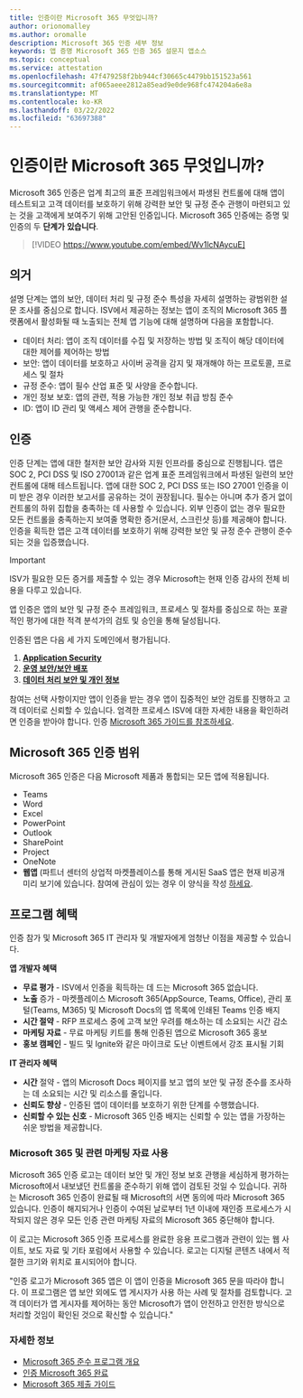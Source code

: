 ```yaml
---
title: 인증이란 Microsoft 365 무엇입니까?
author: orionomalley
ms.author: oromalle
description: Microsoft 365 인증 세부 정보
keywords: 앱 증명 Microsoft 365 인증 365 설문지 앱소스
ms.topic: conceptual
ms.service: attestation
ms.openlocfilehash: 47f479258f2bb944cf30665c4479bb151523a561
ms.sourcegitcommit: af065aeee2812a85ead9e0de968fc474204a6e8a
ms.translationtype: MT
ms.contentlocale: ko-KR
ms.lasthandoff: 03/22/2022
ms.locfileid: "63697388"
---
```

# <a name="what-is-microsoft-365-certification"></a>인증이란 Microsoft 365 무엇입니까?

Microsoft 365 인증은 업계 최고의 표준 프레임워크에서 파생된 컨트롤에 대해 앱이 테스트되고 고객 데이터를 보호하기 위해 강력한 보안 및 규정 준수 관행이 마련되고 있는 것을 고객에게 보여주기 위해 고안된 인증입니다. Microsoft 365 인증에는 증명 및 인증의 두 **단계가** **있습니다**.

>[!VIDEO https://www.youtube.com/embed/Wv1lcNAycuE]


## <a name="attestation"></a>의거

설명 단계는 앱의 보안, 데이터 처리 및 규정 준수 특성을 자세히 설명하는 광범위한 설문 조사를 중심으로 합니다. ISV에서 제공하는 정보는 앱이 조직의 Microsoft 365 플랫폼에서 활성화될 때 노출되는 전체 앱 기능에 대해 설명하며 다음을 포함합니다.

- 데이터 처리: 앱이 조직 데이터를 수집 및 저장하는 방법 및 조직이 해당 데이터에 대한 제어를 제어하는 방법
- 보안: 앱이 데이터를 보호하고 사이버 공격을 감지 및 재개해야 하는 프로토콜, 프로세스 및 절차
- 규정 준수: 앱이 필수 산업 표준 및 사양을 준수합니다.
- 개인 정보 보호: 앱의 관련, 적용 가능한 개인 정보 취급 방침 준수
- ID: 앱이 ID 관리 및 액세스 제어 관행을 준수합니다.


## <a name="certification"></a>인증

인증 단계는 앱에 대한 철저한 보안 감사와 지원 인프라를 중심으로 진행됩니다. 앱은 SOC 2, PCI DSS 및 ISO 27001과 같은 업계 표준 프레임워크에서 파생된 일련의 보안 컨트롤에 대해 테스트됩니다. 앱에 대한 SOC 2, PCI DSS 또는 ISO 27001 인증을 이미 받은 경우 이러한 보고서를 공유하는 것이 권장됩니다. 필수는 아니며 추가 증거 없이 컨트롤의 하위 집합을 충족하는 데 사용할 수 있습니다. 외부 인증이 없는 경우 필요한 모든 컨트롤을 충족하는지 보여줄 명확한 증거(문서, 스크린샷 등)를 제공해야 합니다. 인증을 획득한 앱은 고객 데이터를 보호하기 위해 강력한 보안 및 규정 준수 관행이 준수되는 것을 입증했습니다. 

> [!IMPORTANT]
> ISV가 필요한 모든 증거를 제출할 수 있는 경우 Microsoft는 현재 인증 감사의 전체 비용을 다루고 있습니다.

앱 인증은 앱의 보안 및 규정 준수 프레임워크, 프로세스 및 절차를 중심으로 하는 포괄적인 평가에 대한 적격 분석가의 검토 및 승인을 통해 달성됩니다. 

인증된 앱은 다음 세 가지 도메인에서 평가됩니다.
1.  [**Application Security**]( https://docs.microsoft.com/microsoft-365-app-certification/docs/certification-submission-guide#application-security)
1.  [**운영 보안/보안 배포**]( https://docs.microsoft.com/microsoft-365-app-certification/docs/certification-submission-guide#operational-security)
1.  [**데이터 처리 보안 및 개인 정보**]( https://docs.microsoft.com/microsoft-365-app-certification/docs/certification-submission-guide#data-handling-security-and-privacy)

참여는 선택 사항이지만 앱이 인증을 받는 경우 앱이 집중적인 보안 검토를 진행하고 고객 데이터로 신뢰할 수 있습니다. 엄격한 프로세스 ISV에 대한 자세한 내용을 확인하려면 인증을 받아야 합니다. 인증 [Microsoft 365 가이드를 참조하세요](https://docs.microsoft.com/microsoft-365-app-certification/docs/certification-submission-guide).

## <a name="microsoft-365-certification-scope"></a>Microsoft 365 인증 범위

Microsoft 365 인증은 다음 Microsoft 제품과 통합되는 모든 앱에 적용됩니다.
- Teams
- Word
- Excel
- PowerPoint
- Outlook
- SharePoint
- Project
- OneNote
- **웹앱** (파트너 센터의 상업적 마켓플레이스를 통해 게시된 SaaS 앱은 현재 비공개 미리 보기에 있습니다. 참여에 관심이 있는 경우 이 양식을 작성 [하세요](https://forms.microsoft.com/Pages/ResponsePage.aspx?id=v4j5cvGGr0GRqy180BHbR3Om82jEdWlAkFiVJRhmM_xUQkY0SjVVOVVLR0RUN0RYNlRWMDRTSjVQRy4u).

## <a name="program-benefits"></a>프로그램 혜택
인증 참가 및 Microsoft 365 IT 관리자 및 개발자에게 엄청난 이점을 제공할 수 있습니다.

**앱 개발자 혜택**
-   **무료 평가** - ISV에서 인증을 획득하는 데 드는 Microsoft 365 없습니다.
-   **노출** 증가 - 마켓플레이스 Microsoft 365(AppSource, Teams, Office), 관리 포털(Teams, M365) 및 Microsoft Docs의 앱 목록에 인쇄된 Teams 인증 배지
-   **시간 절약** - RFP 프로세스 중에 고객 보안 우려를 해소하는 데 소요되는 시간 감소 
- **마케팅 자료** - 무료 마케팅 키트를 통해 인증된 앱으로 Microsoft 365 홍보
- **홍보 캠페인** - 빌드 및 Ignite와 같은 마이크로 도난 이벤트에서 강조 표시될 기회

**IT 관리자 혜택**
- **시간** 절약 - 앱의 Microsoft Docs 페이지를 보고 앱의 보안 및 규정 준수를 조사하는 데 소요되는 시간 및 리소스를 줄입니다. 
-   **신뢰도 향상** - 인증된 앱이 데이터를 보호하기 위한 단계를 수행했습니다. 
-   **신뢰할 수 있는 신호** - Microsoft 365 인증 배지는 신뢰할 수 있는 앱을 가장하는 쉬운 방법을 제공합니다.


### <a name="using-the-microsoft-365-badge-and-associated-marketing-materials"></a>Microsoft 365 및 관련 마케팅 자료 사용
Microsoft 365 인증 로고는 데이터 보안 및 개인 정보 보호 관행을 세심하게 평가하는 Microsoft에서 내보냈던 컨트롤을 준수하기 위해 앱이 검토된 것일 수 있습니다. 귀하는 Microsoft 365 인증이 완료될 때 Microsoft의 서면 동의에 따라 Microsoft 365 있습니다. 인증이 해지되거나 인증이 수여된 날로부터 1년 이내에 재인증 프로세스가 시작되지 않은 경우 모든 인증 관련 마케팅 자료의 Microsoft 365 중단해야 합니다. 

이 로고는 Microsoft 365 인증 프로세스를 완료한 응용 프로그램과 관련이 있는 웹 사이트, 보도 자료 및 기타 포럼에서 사용할 수 있습니다. 로고는 디지털 콘텐츠 내에서 적절한 크기와 위치로 표시되어야 합니다. 

"인증 로고가 Microsoft 365 앱은 이 앱이 인증을 Microsoft 365 문을 따라야 합니다. 이 프로그램은 앱 보안 외에도 앱 게시자가 사용 하는 사례 및 절차를 검토합니다. 고객 데이터가 앱 게시자를 제어하는 동안 Microsoft가 앱이 안전하고 안전한 방식으로 처리할 것임이 확인된 것으로 확신할 수 있습니다."


### <a name="learn-more"></a>자세한 정보
* [Microsoft 365 준수 프로그램 개요](~/overview.md)  
* [인증 Microsoft 365 완료](~/docs/certification.md)  
* [Microsoft 365 제출 가이드](~/docs/certification-submission-guide.md)

